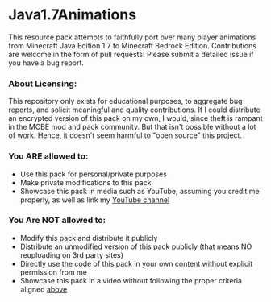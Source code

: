 # Java1.7Animations
This resource pack attempts to faithfully port over many player animations from Minecraft Java Edition 1.7 to Minecraft Bedrock Edition. Contributions are welcome in the form of pull requests! Please submit a detailed issue if you have a bug report.

### About Licensing:
This repository only exists for educational purposes, to aggregate bug reports, and solicit meaningful and quality contributions. If I could distribute an encrypted version of this pack on my own, I would, since theft is rampant in the MCBE mod and pack community. But that isn't possible without a lot of work. Hence, it doesn't seem harmful to "open source" this project.

### You ARE allowed to:
- Use this pack for personal/private purposes
- Make private modifications to this pack
- Showcase this pack in media such as YouTube, assuming you credit me properly, as well as link my [YouTube channel](https://www.youtube.com/@ambiennt)

### You Are NOT allowed to:
- Modify this pack and distribute it publicly
- Distribute an unmodified version of this pack publicly (that means NO reuploading on 3rd party sites)
- Directly use the code of this pack in your own content without explicit permission from me
- Showcase this pack in a video without following the proper criteria aligned [above](#you-are-allowed-to)